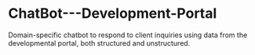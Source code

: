 # ChatBot---Development-Portal
Domain-specific chatbot to respond to client inquiries using data from the developmental portal, both structured and unstructured.
